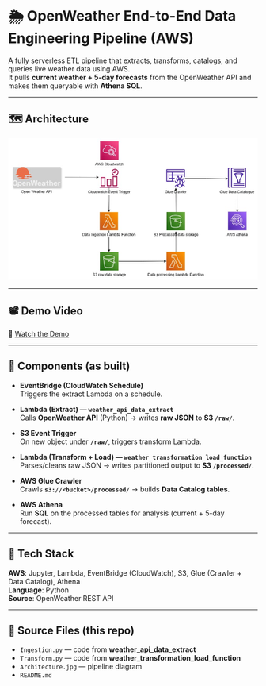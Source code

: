 # 🌦️ OpenWeather End-to-End Data Engineering Pipeline (AWS)

A fully serverless ETL pipeline that extracts, transforms, catalogs, and queries live weather data using AWS.  
It pulls **current weather + 5-day forecasts** from the OpenWeather API and makes them queryable with **Athena SQL**.

---

## 🗺️ Architecture
![Architecture](Architecture.jpg)

---

## 📽️ Demo Video
🎥 [Watch the Demo](https://drive.google.com/file/d/1Fe-N29dbvDk13CSjRU8Y4WUhW0Hp2UQ/view?usp=sharing)

---

## 🧩 Components (as built)

- **EventBridge (CloudWatch Schedule)**  
  Triggers the extract Lambda on a schedule.

- **Lambda (Extract) — `weather_api_data_extract`**  
  Calls **OpenWeather API** (Python) → writes **raw JSON** to **S3 `/raw/`**.

- **S3 Event Trigger**  
  On new object under **`/raw/`**, triggers transform Lambda.

- **Lambda (Transform + Load) — `weather_transformation_load_function`**  
  Parses/cleans raw JSON → writes partitioned output to **S3 `/processed/`**.

- **AWS Glue Crawler**  
  Crawls **`s3://<bucket>/processed/`** → builds **Data Catalog tables**.

- **AWS Athena**  
  Run **SQL** on the processed tables for analysis (current + 5-day forecast).

---

## 🧰 Tech Stack
**AWS**: Jupyter, Lambda, EventBridge (CloudWatch), S3, Glue (Crawler + Data Catalog), Athena  
**Language**: Python  
**Source**: OpenWeather REST API

---

## 📂 Source Files (this repo)
- `Ingestion.py` — code from **weather_api_data_extract**  
- `Transform.py` — code from **weather_transformation_load_function**  
- `Architecture.jpg` — pipeline diagram  
- `README.md`

